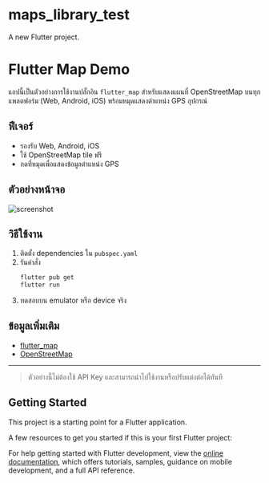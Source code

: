 # maps_library_test

A new Flutter project.

# Flutter Map Demo

แอปนี้เป็นตัวอย่างการใช้งานปลั๊กอิน `flutter_map` สำหรับแสดงแผนที่ OpenStreetMap บนทุกแพลตฟอร์ม (Web, Android, iOS) พร้อมหมุดแสดงตำแหน่ง GPS อุปกรณ์

## ฟีเจอร์

- รองรับ Web, Android, iOS
- ใช้ OpenStreetMap tile ฟรี
- กดที่หมุดเพื่อแสดงข้อมูลตำแหน่ง GPS

## ตัวอย่างหน้าจอ

![screenshot](assets/Screenshot.png)

## วิธีใช้งาน

1. ติดตั้ง dependencies ใน `pubspec.yaml`
2. รันคำสั่ง
   ```sh
   flutter pub get
   flutter run
   ```
3. ทดสอบบน emulator หรือ device จริง

## ข้อมูลเพิ่มเติม

- [flutter_map](https://pub.dev/packages/flutter_map)
- [OpenStreetMap](https://www.openstreetmap.org/)

---

> ตัวอย่างนี้ไม่ต้องใช้ API Key และสามารถนำไปใช้งานหรือปรับแต่งต่อได้ทันที

## Getting Started

This project is a starting point for a Flutter application.

A few resources to get you started if this is your first Flutter project:

For help getting started with Flutter development, view the
[online documentation](https://docs.flutter.dev/), which offers tutorials,
samples, guidance on mobile development, and a full API reference.
